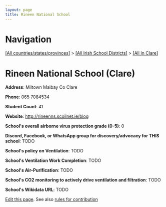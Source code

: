 ```yaml
---
layout: page
title: Rineen National School
---
```

# Navigation

[[All countries/states/provinces]](../../..) > [[All Irish School Districts]](../..) > [[All In Clare]](..)

# Rineen National School (Clare)

**Address**: Miltown Malbay Co Clare

**Phone**: 065 7084534

**Student Count**: 41

**Website**: <http://rineenns.scoilnet.ie/blog>

**School's overall airborne virus protection grade (0-5)**: 0

**Discord, Facebook, or WhatsApp group for discovery/advocacy for THIS school**: TODO

**School's policy on Ventilation**: TODO

**School's Ventilation Work Completion**: TODO

**School's Air-Purification**: TODO

**School's CO2 monitoring to actively drive ventilation and filtration**: TODO

**School's Wikidata URL**: TODO


[Edit this page](https://github.com/ventilate-schools/Ireland/edit/main/./Clare/Rineen_National_School.md). See also [rules for contribution](../../../contribution-rules/)